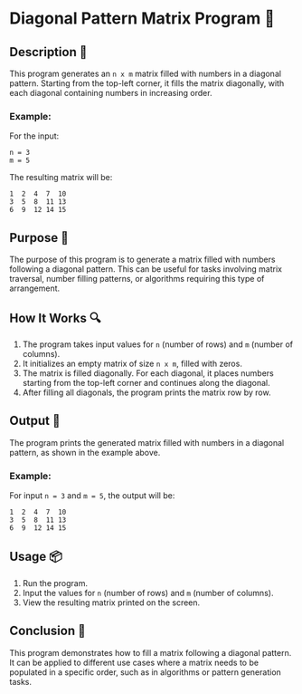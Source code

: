# Diagonal Pattern Matrix Program 🔢

## Description 📝

This program generates an `n x m` matrix filled with numbers in a diagonal pattern. Starting from the top-left corner, it fills the matrix diagonally, with each diagonal containing numbers in increasing order.

### Example:

For the input:

```
n = 3
m = 5
```

The resulting matrix will be:

```
1  2  4  7  10
3  5  8  11 13
6  9  12 14 15
```

## Purpose 🎯

The purpose of this program is to generate a matrix filled with numbers following a diagonal pattern. This can be useful for tasks involving matrix traversal, number filling patterns, or algorithms requiring this type of arrangement.

## How It Works 🔍

1. The program takes input values for `n` (number of rows) and `m` (number of columns).
2. It initializes an empty matrix of size `n x m`, filled with zeros.
3. The matrix is filled diagonally. For each diagonal, it places numbers starting from the top-left corner and continues along the diagonal.
4. After filling all diagonals, the program prints the matrix row by row.

## Output 📜

The program prints the generated matrix filled with numbers in a diagonal pattern, as shown in the example above.

### Example:

For input `n = 3` and `m = 5`, the output will be:

```
1  2  4  7  10
3  5  8  11 13
6  9  12 14 15
```

## Usage 📦

1. Run the program.
2. Input the values for `n` (number of rows) and `m` (number of columns).
3. View the resulting matrix printed on the screen.

## Conclusion 🚀

This program demonstrates how to fill a matrix following a diagonal pattern. It can be applied to different use cases where a matrix needs to be populated in a specific order, such as in algorithms or pattern generation tasks.
